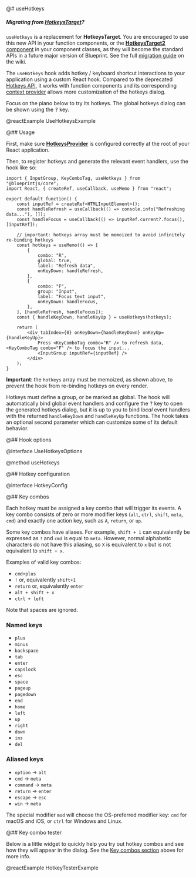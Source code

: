 @# useHotkeys

<div class="@ns-callout @ns-intent-primary @ns-icon-info-sign">
    <h5 class="@ns-heading">

Migrating from [__HotkeysTarget__](#core/legacy/hotkeys-legacy)?

</h5>
<div class="@ns-callout-body">

`useHotkeys` is a replacement for __HotkeysTarget__. You are encouraged to use this new API in your function
components, or the [__HotkeysTarget2__ component](#core/components/hotkeys-target2) in your component classes,
as they will become the standard APIs in a future major version of Blueprint. See the full
[migration guide](https://github.com/palantir/blueprint/wiki/HotkeysTarget-&-useHotkeys-migration) on the wiki.

</div>
</div>

The `useHotkeys` hook adds hotkey / keyboard shortcut interactions to your application using a custom React hook.
Compared to the deprecated [Hotkeys API](#core/legacy/hotkeys-legacy), it works with function components and its
corresponding [context provider](#core/context/hotkeys-provider) allows more customization of the hotkeys dialog.

Focus on the piano below to try its hotkeys. The global hotkeys dialog can be shown using the <kbd>?</kbd> key.

@reactExample UseHotkeysExample

@## Usage

First, make sure [__HotkeysProvider__](#core/context/hotkeys-provider) is configured correctly at the root of your
React application.

Then, to register hotkeys and generate the relevant event handlers, use the hook like so:

```tsx
import { InputGroup, KeyComboTag, useHotkeys } from "@blueprintjs/core";
import React, { createRef, useCallback, useMemo } from "react";

export default function() {
    const inputRef = createRef<HTMLInputElement>();
    const handleRefresh = useCallback(() => console.info("Refreshing data..."), []);
    const handleFocus = useCallback(() => inputRef.current?.focus(), [inputRef]);

    // important: hotkeys array must be memoized to avoid infinitely re-binding hotkeys
    const hotkeys = useMemo(() => [
        {
            combo: "R",
            global: true,
            label: "Refresh data",
            onKeyDown: handleRefresh,
        },
        {
            combo: "F",
            group: "Input",
            label: "Focus text input",
            onKeyDown: handleFocus,
        },
    ], [handleRefresh, handleFocus]);
    const { handleKeyDown, handleKeyUp } = useHotkeys(hotkeys);

    return (
        <div tabIndex={0} onKeyDown={handleKeyDown} onKeyUp={handleKeyUp}>
            Press <KeyComboTag combo="R" /> to refresh data, <KeyComboTag combo="F" /> to focus the input...
            <InputGroup inputRef={inputRef} />
        </div>
    );
}
```

__Important__: the `hotkeys` array must be memoized, as shown above, to prevent the hook from re-binding
hotkeys on every render.

Hotkeys must define a group, or be marked as global. The hook will automatically bind global event handlers
and configure the <kbd>?</kbd> key to open the generated hotkeys dialog, but it is up to you to bind _local_
event handlers with the returned `handleKeyDown` and `handleKeyUp` functions. The hook takes an optional
second parameter which can customize some of its default behavior.

@## Hook options

@interface UseHotkeysOptions

@method useHotkeys

@## Hotkey configuration

@interface HotkeyConfig

@## Key combos

Each hotkey must be assigned a key combo that will trigger its events. A key combo consists of zero or more modifier
keys (`alt`, `ctrl`, `shift`, `meta`, `cmd`) and exactly one action key, such as `A`, `return`, or `up`.

Some key combos have aliases. For example, `shift + 1` can equivalently be expressed as `!` and `cmd` is equal to
`meta`. However, normal alphabetic characters do not have this aliasing, so `X` is equivalent to `x` but is not
equivalent to `shift + x`.

Examples of valid key combos:

-   `cmd+plus`
-   `!` or, equivalently `shift+1`
-   `return` or, equivalently `enter`
-   `alt + shift + x`
-   `ctrl + left`

Note that spaces are ignored.

### Named keys

-   `plus`
-   `minus`
-   `backspace`
-   `tab`
-   `enter`
-   `capslock`
-   `esc`
-   `space`
-   `pageup`
-   `pagedown`
-   `end`
-   `home`
-   `left`
-   `up`
-   `right`
-   `down`
-   `ins`
-   `del`

### Aliased keys

-   `option` &rarr; `alt`
-   `cmd` &rarr; `meta`
-   `command` &rarr; `meta`
-   `return` &rarr; `enter`
-   `escape` &rarr; `esc`
-   `win` &rarr; `meta`

The special modifier `mod` will choose the OS-preferred modifier key: `cmd` for macOS and iOS, or `ctrl` for Windows
and Linux.

@## Key combo tester

Below is a little widget to quickly help you try out hotkey combos and see how they will appear in the dialog. See the
[Key combos section](#core/hooks/use-hotkeys.key-combos) above for more info.

@reactExample HotkeyTesterExample
